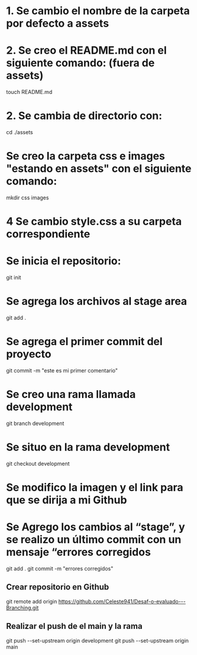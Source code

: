 # 1. Se cambio el nombre de la carpeta por defecto a assets

# 2. Se creo el README.md con el siguiente comando: (fuera de assets)
touch README.md

# 2. Se cambia de directorio con:
cd ./assets

# Se creo la carpeta css e images "estando en assets" con el siguiente comando:
mkdir css images

# 4 Se cambio style.css a su carpeta correspondiente

# Se inicia el repositorio:
git init

# Se agrega los archivos al stage area
git add .

# Se agrega el primer commit del proyecto
git commit -m "este es mi primer comentario"

# Se creo una rama llamada development
git branch development

# Se situo en la rama development
git checkout development

# Se modifico la imagen y el link para que se dirija a mi Github
# Se Agrego los cambios al “stage”, y se realizo un último commit con un mensaje “errores corregidos
git add .
git commit -m "errores corregidos"

## Crear repositorio en Github
git remote add origin https://github.com/Celeste941/Desaf-o-evaluado---Branching.git

## Realizar el push de el main y la rama
git push --set-upstream origin development
git push --set-upstream origin main
